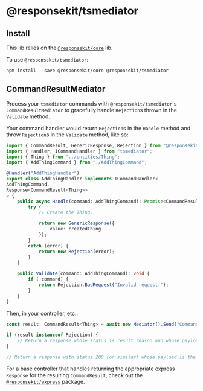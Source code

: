 # @responsekit/tsmediator

## Install
This lib relies on the [`@responsekit/core`](https://github.com/IRCraziestTaxi/responsekit) lib.

To use `@responsekit/tsmediator`:

```
npm install --save @responsekit/core @responsekit/tsmediator
```

## CommandResultMediator
Process your `tsmediator` commands with `@responsekit/tsmediator`'s `CommandResultMediator` to gracefully handle `Rejection`s thrown in the `Validate` method.

Your command handler would return `Rejection`s in the `Handle` method and throw `Rejection`s in the `Validate` method, like so:

```ts
import { CommandResult, GenericResponse, Rejection } from "@responsekit/core";
import { Handler, ICommandHandler } from "tsmediator";
import { Thing } from "../entities/Thing";
import { AddThingCommand } from "./AddThingCommand";

@Handler("AddThingHandler")
export class AddThingHandler implements ICommandHandler<
AddThingCommand,
Response<CommandResult<Thing>>
> {
    public async Handle(command: AddThingCommand): Promise<CommandResult<Thing>> {
        try {
            // Create the Thing.

            return new GenericResponse({
                value: createdThing
            });
        }
        catch (error) {
            return new Rejection(error);
        }
    }

    public Validate(command: AddThingCommand): void {
        if (!command) {
            return Rejection.BadRequest("Invalid request.");
        }
    }
}
```

Then, in your controller, etc.:

```ts
const result: CommandResult<Thing> = await new Mediator().Send("CommandHandler", command);

if (result instanceof Rejection) {
    // Return a response whose status is result.reason and whose payload contains result.message.
}

// Return a response with status 200 (or similar) whose payload is the GenericResponse that is the result.
```

For a base controller that handles returning the appropriate express `Response` for the resulting `CommandResult`, check out the [`@responsekit/express`](https://github.com/IRCraziestTaxi/responsekit-express) package.